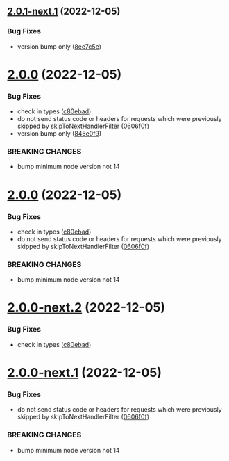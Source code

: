 ## [2.0.1-next.1](https://github.com/richardkazuomiller/express-http-proxy/compare/v2.0.0...v2.0.1-next.1) (2022-12-05)


### Bug Fixes

* version bump only ([8ee7c5e](https://github.com/richardkazuomiller/express-http-proxy/commit/8ee7c5e9af1d1a17451733756f32a2ec127e0bab))

# [2.0.0](https://github.com/richardkazuomiller/express-http-proxy/compare/v1.6.3...v2.0.0) (2022-12-05)


### Bug Fixes

* check in types ([c80ebad](https://github.com/richardkazuomiller/express-http-proxy/commit/c80ebad416cf9f730fe06fa054d8e376011e2b3e))
* do not send status code or headers for requests which were previously skipped by skipToNextHandlerFilter ([0606f0f](https://github.com/richardkazuomiller/express-http-proxy/commit/0606f0f185ef81605e01cbf6e0a81d9e96dad0e9))
* version bump only ([845e0f9](https://github.com/richardkazuomiller/express-http-proxy/commit/845e0f933c28c3bee9a7d9641c3138ad64015b2b))


### BREAKING CHANGES

* bump minimum node version not 14

# [2.0.0](https://github.com/richardkazuomiller/express-http-proxy/compare/v1.6.3...v2.0.0) (2022-12-05)


### Bug Fixes

* check in types ([c80ebad](https://github.com/richardkazuomiller/express-http-proxy/commit/c80ebad416cf9f730fe06fa054d8e376011e2b3e))
* do not send status code or headers for requests which were previously skipped by skipToNextHandlerFilter ([0606f0f](https://github.com/richardkazuomiller/express-http-proxy/commit/0606f0f185ef81605e01cbf6e0a81d9e96dad0e9))


### BREAKING CHANGES

* bump minimum node version not 14

# [2.0.0-next.2](https://github.com/richardkazuomiller/express-http-proxy/compare/v2.0.0-next.1...v2.0.0-next.2) (2022-12-05)


### Bug Fixes

* check in types ([c80ebad](https://github.com/richardkazuomiller/express-http-proxy/commit/c80ebad416cf9f730fe06fa054d8e376011e2b3e))

# [2.0.0-next.1](https://github.com/richardkazuomiller/express-http-proxy/compare/v1.6.3...v2.0.0-next.1) (2022-12-05)


### Bug Fixes

* do not send status code or headers for requests which were previously skipped by skipToNextHandlerFilter ([0606f0f](https://github.com/richardkazuomiller/express-http-proxy/commit/0606f0f185ef81605e01cbf6e0a81d9e96dad0e9))


### BREAKING CHANGES

* bump minimum node version not 14
